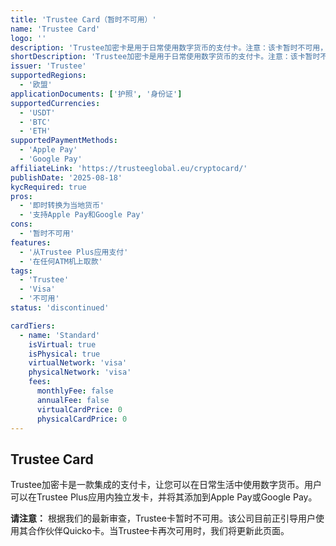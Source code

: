 ```yaml
---
title: 'Trustee Card（暂时不可用）'
name: 'Trustee Card'
logo: ''
description: 'Trustee加密卡是用于日常使用数字货币的支付卡。注意：该卡暂时不可用，提供商建议使用其合作伙伴Quicko作为替代方案。'
shortDescription: 'Trustee加密卡是用于日常使用数字货币的支付卡。注意：该卡暂时不可用，提供商建议使用其合作伙伴Quicko作为替代方案。'
issuer: 'Trustee'
supportedRegions:
  - '欧盟'
applicationDocuments: ['护照', '身份证']
supportedCurrencies:
  - 'USDT'
  - 'BTC'
  - 'ETH'
supportedPaymentMethods:
  - 'Apple Pay'
  - 'Google Pay'
affiliateLink: 'https://trusteeglobal.eu/cryptocard/'
publishDate: '2025-08-18'
kycRequired: true
pros:
  - '即时转换为当地货币'
  - '支持Apple Pay和Google Pay'
cons:
  - '暂时不可用'
features:
  - '从Trustee Plus应用支付'
  - '在任何ATM机上取款'
tags:
  - 'Trustee'
  - 'Visa'
  - '不可用'
status: 'discontinued'

cardTiers:
  - name: 'Standard'
    isVirtual: true
    isPhysical: true
    virtualNetwork: 'visa'
    physicalNetwork: 'visa'
    fees:
      monthlyFee: false
      annualFee: false
      virtualCardPrice: 0
      physicalCardPrice: 0
---
```


## Trustee Card

Trustee加密卡是一款集成的支付卡，让您可以在日常生活中使用数字货币。用户可以在Trustee Plus应用内独立发卡，并将其添加到Apple Pay或Google Pay。

**请注意：** 根据我们的最新审查，Trustee卡暂时不可用。该公司目前正引导用户使用其合作伙伴Quicko卡。当Trustee卡再次可用时，我们将更新此页面。
